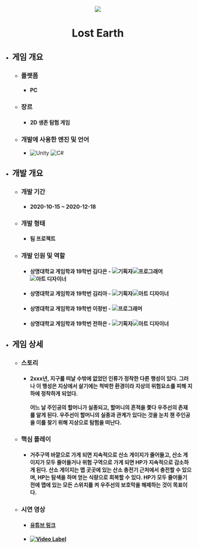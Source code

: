<p align="center"><img src="https://user-images.githubusercontent.com/69952837/178147543-b337c977-cfa6-4089-8d81-00681b3180d2.png"></p>

<div align="center">
  <H1>Lost Earth</H1>
</div>

+ ## **게임 개요**
  + ### 플랫폼
    + #### PC
  + ### 장르
    + #### 2D 생존 탐험 게임
  + ### 개발에 사용한 엔진 및 언어 
    + <img alt="Unity" src ="https://img.shields.io/badge/Unity-FFFFFF.svg?&style=for-the-badge&logo=Unity&logoColor=black"/> <img alt="C#" src ="https://img.shields.io/badge/C Sharp-239120.svg?&style=for-the-badge&logo=CSharp&logoColor=white"/>
+ ## **개발 개요**
  + ### 개발 기간
    + #### 2020-10-15 ~ 2020-12-18
  + ### 개발 형태
    + #### 팀 프로젝트
  + ### 개발 인원 및 역할
    + #### 상명대학교 게임학과 19학번 김다은 - <img alt="기획자" src ="https://img.shields.io/badge/기획자-2B579A.svg?&style=for-the-badge&logo=MicrosoftWord&logoColor=white"/><img alt="프로그래머" src ="https://img.shields.io/badge/서브 프로그래머-5C2D91.svg?&style=for-the-badge&logo=VisualStudio&logoColor=white"/><img alt="아트 디자이너" src ="https://img.shields.io/badge/서브 아트 디자이너-31A8FF.svg?&style=for-the-badge&logo=AdobePhotoshop&logoColor=black"/>
    + #### 상명대학교 게임학과 19학번 김리아 - <img alt="기획자" src ="https://img.shields.io/badge/기획자-2B579A.svg?&style=for-the-badge&logo=MicrosoftWord&logoColor=white"/><img alt="아트 디자이너" src ="https://img.shields.io/badge/서브 아트 디자이너-31A8FF.svg?&style=for-the-badge&logo=AdobePhotoshop&logoColor=black"/>
    + #### 상명대학교 게임학과 19학번 이정빈 - <img alt="프로그래머" src ="https://img.shields.io/badge/메인 프로그래머-5C2D91.svg?&style=for-the-badge&logo=VisualStudio&logoColor=white"/>
    + #### 상명대학교 게임학과 19학번 전하은 - <img alt="기획자" src ="https://img.shields.io/badge/기획자-2B579A.svg?&style=for-the-badge&logo=MicrosoftWord&logoColor=white"/><img alt="아트 디자이너" src ="https://img.shields.io/badge/메인 아트 디자이너-31A8FF.svg?&style=for-the-badge&logo=AdobePhotoshop&logoColor=black"/>
+ ## **게임 상세**
  + ### 스토리
    + #### 2xxx년, 지구를 떠날 수밖에 없었던 인류가 정착한 다른 행성이 있다. 그러나 이 행성은 지상에서 살기에는 척박한 환경이라 지상의 위험요소를 피해 지하에 정착하게 되었다. <br><br>어느 날 주인공의 할머니가 실종되고, 할머니의 흔적을 쫓다 우주선의 존재를 알게 된다. 우주선이 할머니의 실종과 관계가 있다는 것을 눈치 챈 주인공을 이를 찾기 위해 지상으로 탐험을 떠난다.
  + ### 핵심 플레이
    + #### 거주구역 바깥으로 가게 되면 지속적으로 산소 게이지가 줄어들고, 산소 게이지가 모두 줄어들거나 위험 구역으로 가게 되면 HP가 지속적으로 감소하게 된다. 산소 게이지는 맵 곳곳에 있는 산소 충전기 근처에서 충전할 수 있으며, HP는 탐색을 하며 얻는 식량으로 회복할 수 있다. HP가 모두 줄어들기 전에 맵에 있는 모든 스위치를 켜 우주선의 보호막을 해제하는 것이 목표이다.
  + ### 시연 영상
    + #### [유튜브 링크](https://youtu.be/MulhF-B_Bl0)
    + #### [![Video Label](https://user-images.githubusercontent.com/69952837/178146427-15f62fe3-1a2d-4359-8c48-f76a93310f81.PNG)](https://youtu.be/MulhF-B_Bl0)
